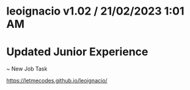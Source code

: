 # leoignacio v1.02 / 21/02/2023 1:01 AM

# Updated Junior Experience
~ New Job Task

https://letmecodes.github.io/leoignacio/

